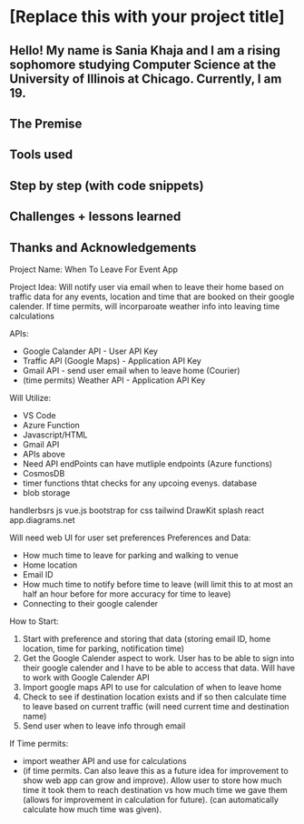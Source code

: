 # [Replace this with your project title]

## Hello! My name is Sania Khaja and I am a rising sophomore studying Computer Science at the University of Illinois at Chicago. Currently, I am 19.

## The Premise

## Tools used

## Step by step (with code snippets)

## Challenges + lessons learned

## Thanks and Acknowledgements

Project Name:
When To Leave For Event App

Project Idea: 
Will notify user via email when to leave their home based on traffic data
for any events, location and time that are booked on their google calender. 
If time permits, will incorparoate weather info into leaving time calculations

APIs:
- Google Calander API - User API Key
- Traffic API (Google Maps) - Application API Key
- Gmail API - send user email when to leave home (Courier)
- (time permits) Weather API - Application API Key

Will Utilize:
- VS Code
- Azure Function
- Javascript/HTML
- Gmail API
- APIs above
- Need API endPoints can have mutliple endpoints (Azure functions)
- CosmosDB
- timer functions thtat checks for any upcoing evenys. database
- blob storage

handlerbsrs js
vue.js
bootstrap for css
tailwind
DrawKit
splash
react
app.diagrams.net

Will need web UI for user set preferences
Preferences and Data:
- How much time to leave for parking and walking to venue
- Home location
- Email ID
- How much time to notify before time to leave (will limit this to at most an half an hour before for more accuracy for time to leave)
- Connecting to their google calender

How to Start:
1. Start with preference and storing that data (storing email ID, home location, time for parking, notification time)
2. Get the Google Calender aspect to work. User has to be able to sign into their google calender and I have to be able to access that data. Will have to work with Google Calender API
3. Import google maps API to use for calculation of when to leave home
4. Check to see if destination location exists and if so then calculate time to leave based on current traffic (will need current time and destination name)
5. Send user when to leave info through email

If Time permits:
 - import weather API and use for calculations
 - (if time permits. Can also leave this as a future idea for improvement to show web app can grow and improve). Allow user to store how much time it took them to reach destination vs how much time we gave them (allows for improvement in calculation for future). (can automatically calculate how much time was given). 
